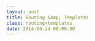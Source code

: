 ```yaml
---
layout: post
title: Routing &amp; Templates
class: routing+templates
date: 2014-06-24 00:00:00
---
```

